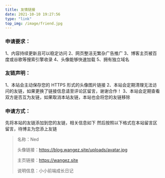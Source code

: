 ```yaml
---
title: 友情链接
date: 2021-10-10 19:27:56
type: "link"
top_img: /image/friend.jpg
---
```


### 申请要求：

1、内容持续更新且可以稳定访问
2、网页整洁无繁杂广告推广
3、博客主页被百度或谷歌等搜索引擎收录
4、头像能够快速加载
5、拥有独立域名

### 友链声明：

1、本站会主动保存您的 HTTPS 形式的头像图片链接
2、本站会定期清理无法访问的友链，如果更换了链接信息请至评论区留言，谢谢合作！
3、本站会定期查看双方是否互为友链，如果取消本站友链，本站也会将您的友链移除

### 申请方式：

先将本站的友链添加到您的友链，相关信息如下
然后按照以下格式在本站留言区留言，待博主为您添上友链

>名称：Ned   
>
>头像链接：https://blog.wangez.site/uploads/avatar.jpg
>
>主页链接：https://wangez.site 
>
>说明信息：小小前端成长日记

